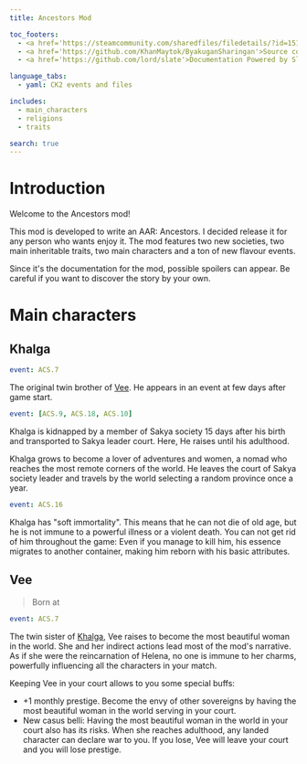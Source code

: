 ```yaml
---
title: Ancestors Mod

toc_footers:
  - <a href='https://steamcommunity.com/sharedfiles/filedetails/?id=1516819698'>Download on Steam</a>
  - <a href='https://github.com/KhanMaytok/ByakuganSharingan'>Source code</a>
  - <a href='https://github.com/lord/slate'>Documentation Powered by Slate</a>

language_tabs:
  - yaml: CK2 events and files

includes:
  - main_characters
  - religions
  - traits

search: true
---
```


# Introduction

Welcome to the Ancestors mod!

This mod is developed to write an AAR: Ancestors. I decided release it for any 
person who wants enjoy it. The mod features two new societies, two main inheritable 
traits, two main characters and a ton of new flavour events.

<aside class="warning">Since it's the documentation for the mod, possible spoilers can appear. Be careful if you want to discover the story by your own.</aside>

# Main characters

## Khalga

```yaml
event: ACS.7
```

The original twin brother of <a href="#vee">Vee</a>. He appears in an event at few days after game start.

```yaml
event: [ACS.9, ACS.18, ACS.10]
```

Khalga is kidnapped by a member of Sakya society 15 days after his birth and transported to Sakya leader court. Here, He raises until his adulthood.

Khalga grows to become a lover of adventures and women, a nomad who reaches the most remote corners of the world. He leaves the court of Sakya society leader and travels by the world selecting a random province once a year.

```yaml
event: ACS.16
```

Khalga has "soft immortality". This means that he can not die of old age, but he is not immune to a powerful illness or a violent death. You can not get rid of him throughout the game: Even if you manage to kill him, his essence migrates to another container, making him reborn with his basic attributes.

## Vee

> Born at

```yaml
event: ACS.7
```

The twin sister of <a href="#khalga">Khalga</a>, Vee raises to become the most 
beautiful woman in the world. She and her indirect actions lead most of the mod's 
narrative. As if she were the reincarnation of Helena, no one is immune to her charms, 
powerfully influencing all the characters in your match.

Keeping Vee in your court allows to you some special buffs:

- +1 monthly prestige. Become the envy of other sovereigns by having the most beautiful woman in the world serving in your court.
- New casus belli: Having the most beautiful woman in the world in your court also has its risks. When she reaches adulthood, any landed character can declare war to you. If you lose, Vee will leave your court and you will lose prestige.
